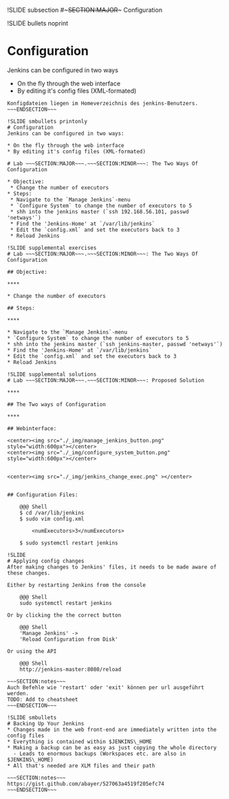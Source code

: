 !SLIDE subsection
#~~~SECTION:MAJOR~~~ Configuration

!SLIDE bullets noprint
# Configuration
Jenkins can be configured in two ways

* On the fly through the web interface
* By editing it's config files (XML-formated)

~~~SECTION:notes~~~
Konfigdateien liegen im Homeverzeichnis des jenkins-Benutzers.
~~~ENDSECTION~~~

!SLIDE smbullets printonly
# Configuration
Jenkins can be configured in two ways:

* On the fly through the web interface
* By editing it's config files (XML-formated)

# Lab ~~~SECTION:MAJOR~~~.~~~SECTION:MINOR~~~: The Two Ways Of Configuration

* Objective:
 * Change the number of executors
* Steps:
 * Navigate to the `Manage Jenkins`-menu
 * `Configure System` to change the number of executors to 5
 * shh into the jenkins master (`ssh 192.168.56.101, passwd 'netways'`)
 * Find the 'Jenkins-Home' at `/var/lib/jenkins`
 * Edit the `config.xml` and set the executors back to 3
 * Reload Jenkins

!SLIDE supplemental exercises
# Lab ~~~SECTION:MAJOR~~~.~~~SECTION:MINOR~~~: The Two Ways Of Configuration

## Objective:

****

* Change the number of executors

## Steps:

****

* Navigate to the `Manage Jenkins`-menu
* `Configure System` to change the number of executors to 5
* shh into the jenkins master (`ssh jenkins-master, passwd 'netways'`)
* Find the 'Jenkins-Home' at `/var/lib/jenkins`
* Edit the `config.xml` and set the executors back to 3
* Reload Jenkins

!SLIDE supplemental solutions
# Lab ~~~SECTION:MAJOR~~~.~~~SECTION:MINOR~~~: Proposed Solution

****

## The Two ways of Configuration

****

## Webinterface:

<center><img src="./_img/manage_jenkins_button.png" style="width:600px"></center>
<center><img src="./_img/configure_system_button.png" style="width:600px"></center>


<center><img src="./_img/jenkins_change_exec.png" ></center>


## Configuration Files:

    @@@ Shell
    $ cd /var/lib/jenkins
    $ sudo vim config.xml

        <numExecutors>3</numExecutors>

    $ sudo systemctl restart jenkins

!SLIDE
# Applying config changes
After making changes to Jenkins' files, it needs to be made aware of these changes.

Either by restarting Jenkins from the console

    @@@ Shell
    sudo systemctl restart jenkins

Or by clicking the the correct button

    @@@ Shell
	'Manage Jenkins' ->  
	'Reload Configuration from Disk'

Or using the API

	@@@ Shell
    http://jenkins-master:8080/reload  

~~~SECTION:notes~~~
Auch Befehle wie 'restart' oder 'exit' können per url ausgeführt werden.
TODO: Add to cheatsheet
~~~ENDSECTION~~~

!SLIDE smbullets
# Backing Up Your Jenkins
* Changes made in the web front-end are immediately written into the config files
* Everything is contained within $JENKINS\_HOME
* Making a backup can be as easy as just copying the whole directory
  - Leads to enormous backups (Workspaces etc. are also in $JENKINS\_HOME)
* All that's needed are XLM files and their path

~~~SECTION:notes~~~
https://gist.github.com/abayer/527063a4519f205efc74
~~~ENDSECTION~~~
